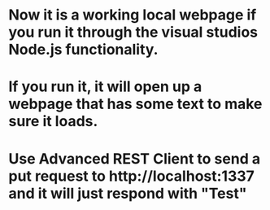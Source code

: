 # Now it is a working local webpage if you run it through the visual studios Node.js functionality.
# If you run it, it will open up a webpage that has some text to make sure it loads.
# Use Advanced REST Client to send a put request to http://localhost:1337 and it will just respond with "Test"


